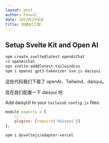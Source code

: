 ```yaml
---
layout: post
author: Feavel
date: 2022年2月8日
title: 创建AI工程
---
```


## Setup Svelte Kit and Open AI

```bash
npm create svelte@latest openAiChat
cd openAiChat
npx svelte-add@latest tailwindcss
npm i openai gpt3-tokenizer sse.js daisyui
```

这些代码我们下载了 openAI、Tailwind、daisyui。

现在我们配置一下 daisyui 吧

Add daisyUI to your `tailwind.config.js` files:

```js
module.exports = {
	//...
	plugins: [require('daisyui')]
};
```

```bash
npm i @sveltejs/adapter-vercel
```
